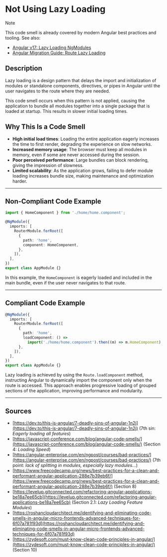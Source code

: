 # Not Using Lazy Loading

> [!Note]
> This code smell is already covered by modern Angular best practices and tooling.
> See also:
>
> - [Angular v17: Lazy Loading NgModules][1]
> - [Angular Migration Guide: Route Lazy Loading][2]

## Description

Lazy loading is a design pattern that delays the import and initialization of modules or standalone components, directives, or pipes in Angular until the user navigates to the route where they are needed.

This code smell occurs when this pattern is not applied, causing the application to bundle all modules together into a single package that is loaded at startup. This results in slower initial loading times.

## Why This Is a Code Smell

- **High initial load times**: Loading the entire application eagerly increases the time to first render, degrading the experience on slow networks.
- **Increased memory usage**: The browser must keep all modules in memory, even if some are never accessed during the session.
- **Poor perceived performance**: Large bundles can block rendering, giving the impression of slowness.
- **Limited scalability**: As the application grows, failing to defer module loading increases bundle size, making maintenance and optimization harder.

---

## Non-Compliant Code Example

```typescript
import { HomeComponent } from './home/home.component';

@NgModule({
  imports: [
    RouterModule.forRoot([
      {
        path: 'home',
        component: HomeComponent,
      },
    ]),
  ],
})
export class AppModule {}
```

In this example, the `HomeComponent` is eagerly loaded and included in the main bundle, even if the user never navigates to that route.

---

## Compliant Code Example

```typescript
@NgModule({
  imports: [
    RouterModule.forRoot([
      {
        path: 'home',
        loadComponent: () =>
          import('./home/home.component').then((m) => m.HomeComponent),
      },
    ]),
  ],
})
export class AppModule {}
```

Lazy loading is achieved by using the `Route.loadComponent` method, instructing Angular to dynamically import the component only when the route is accessed. This approach enables progressive loading of grouped sections of the application, improving performance and modularity.

---

## Sources

- [https://dev.to/this-is-angular/7-deadly-sins-of-angular-1n2j](https://dev.to/this-is-angular/7-deadly-sins-of-angular-1n2j) (7th sin: *Eagerly loading all features*)
- [https://javascript-conference.com/blog/angular-code-smells/](https://javascript-conference.com/blog/angular-code-smells/) (Section 4: *Loading Speed*)
- [https://angular-enterprise.com/en/ngpost/courses/bad-practices/](https://angular-enterprise.com/en/ngpost/courses/bad-practices/) (7th point: *lack of splitting in modules, especially lazy modules...*)
- [https://www.freecodecamp.org/news/best-practices-for-a-clean-and-performant-angular-application-288e7b39eb6f/](https://www.freecodecamp.org/news/best-practices-for-a-clean-and-performant-angular-application-288e7b39eb6f/) (Section 8)
- [https://levelup.gitconnected.com/refactoring-angular-applications-be18a7ee65cb](https://levelup.gitconnected.com/refactoring-angular-applications-be18a7ee65cb) (Section 2.1: *Lazy Loading Feature Modules*)
- [https://roshancloudarchitect.me/identifying-and-eliminating-code-smells-in-angular-micro-frontends-advanced-techniques-for-6f07a781f93d](https://roshancloudarchitect.me/identifying-and-eliminating-code-smells-in-angular-micro-frontends-advanced-techniques-for-6f07a781f93d)
- [https://zydesoft.com/must-know-clean-code-principles-in-angular/](https://zydesoft.com/must-know-clean-code-principles-in-angular/) (Section 10)

[1]: https://v17.angular.io/guide/lazy-loading-ngmodules
[2]: https://angular.dev/reference/migrations/route-lazy-loading
